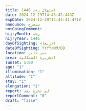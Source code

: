 ```yaml
---
title: استهلال رجب 1446
date: 2024-12-29T14:43:42.443Z
expDate: 2024-12-29T14:43:42.471Z
announce: ستخرج
notGoingComment: .
hijryMonth: رجب
hijryYear: 1446
dayOfSighting: الاربعاء
dateOfSighting: YYYY/MM/DD
location: جسر جابر
area: الجزيرة الشمالية
sunset: 5:00
age: "1"
illumination: "1"
altitude: "1"
stay: "1"
elongation: "1"
report: لم تخرج بعد
reportComment: "0"
draft: "false"
---
```

